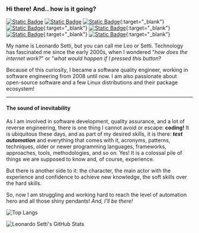### Hi there! And.. how is it going?

[![Static Badge](https://img.shields.io/badge/Cucumber-%2323D96C?logo=cucumber&logoColor=black&labelColor=%2323D96C)](https://cucumber.io/)
[![Static Badge](https://img.shields.io/badge/Selenium-%2343B02A?logo=selenium&logoColor=grey&labelColor=%2343B02A)](https://www.selenium.dev/{:target="_blank"})
[![Static Badge](https://img.shields.io/badge/Cypress-%2369D3A7?logo=cypress&logoColor=grey&labelColor=%2369D3A7)](https://www.cypress.io/){:target="_blank"}
[![Static Badge](https://img.shields.io/badge/JavaScript-%23F7DF1E?logo=javascript&logoColor=gray&labelColor=%23F7DF1E)](https://developer.mozilla.org/pt-BR/docs/Web/JavaScript){:target="_blank"}
[![Static Badge](https://img.shields.io/badge/GitHub-%23181717?logo=github&logoColor=%23dad8d8&labelColor=%23181717)](https://github.com/leonardosetti){:target="_blank"}
[![Static Badge](https://img.shields.io/badge/Arch%20Linux-%231793D1?logo=archlinux&logoColor=%23dad8d8&labelColor=%231793D1)](https://archlinux.org/){:target="_blank"}
[![Static Badge](https://img.shields.io/badge/LinkedIn-%230A66C2?logo=linkedin&logoColor=%23dad8d8&labelColor=%230A66C2)](https://linkedin.com/in/leonardo-setti){:target="_blank"}

My name is Leonardo Setti, but you can call me Leo or Setti. Technology has fascinated me since the early 2000s, when I wondered "*how does the internet work?*" or "*what would happen if I pressed this button*?

Because of this curiosity, I became a software quality engineer, working in software engineering from 2008 until now. I am also passionate about open-source software and a few Linux distributions and their package ecosystem!

---

#### The sound of inevitability

As I am involved in software development, quality assurance, and a lot of reverse engineering, there is one thing I cannot avoid or escape: **coding!** It is ubiquitous these days, and as part of my desired skills, it is there: ***test automation*** and everything that comes with it, acronyms, patterns, techniques, older or newer programming languages, frameworks, approaches, tools, methodologies, and so on. Yes! It is a colossal pile of things we are supposed to know and, of course, experience.

But there is another side to it: the character, the main actor with the experience and confidence to achieve new knowledge, the soft skills over the hard skills.

So, now I am struggling and working hard to reach the level of automation hero and all those shiny pendants!
_And, I'll be there!_

![Top Langs](https://github-readme-stats.vercel.app/api/top-langs/?username=leonardosetti&size_weight=0.5&count_weight=0.5&langs_count=6&layout=compact)

![Leonardo Setti's GitHub Stats](https://github-readme-stats.vercel.app/api?username=leonardosetti&theme=transparent&show_icons=true&hide=stars,issues,contribs)

